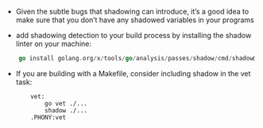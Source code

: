 - Given the subtle bugs that shadowing can introduce, it’s a good idea to make sure that you don’t have any shadowed variables in your programs

- add shadowing detection to your build process by installing the shadow linter on your machine:

```go
    go install golang.org/x/tools/go/analysis/passes/shadow/cmd/shadow@latest
```

- If you are building with a Makefile, consider including shadow in the vet task:

    ```Make
        vet:
            go vet ./...
            shadow ./...
        .PHONY:vet
    ```